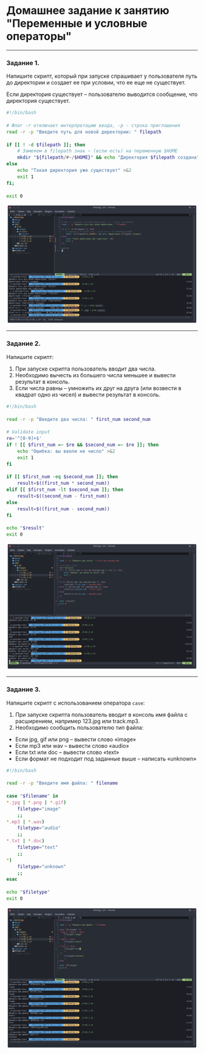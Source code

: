 # Домашнее задание к занятию "Переменные и условные операторы" 

------
### Задание 1.

Напишите скрипт, который при запуске спрашивает у пользователя путь до директории и создает ее при условии, что ее еще не существует. 

Если директория существует – пользователю выводится сообщение, что директория существует.

```bash
#!/bin/bash

# Флаг -r отключает интерпретацию ввода, -p - строка приглашения
read -r -p "Введите путь для новой директории: " filepath

if [[ ! -d $filepath ]]; then
    # Замеяем в filepath знак ~ (если есть) на переменную $HOME
    mkdir "${filepath/#~/$HOME}" && echo "Директория $filepath создана"
else
    echo "Такая директория уже существует" >&2
	exit 1
fi;

exit 0

```

![](images/task_1.png "Результат")

------
### Задание 2.

Напишите скрипт:
1. При запуске скрипта пользователь вводит два числа.
2. Необходимо вычесть из большего числа меньшее и вывести результат в консоль.
3. Если числа равны – умножить их друг на друга (или возвести в квадрат одно из чисел) и вывести результат в консоль.


```bash
#!/bin/bash

read -r -p "Введите два числа: " first_num second_num

# Validate input
re='^[0-9]+$'
if ! [[ $first_num =~ $re && $second_num =~ $re ]]; then
    echo "Ошибка: вы ввели не число" >&2
    exit 1
fi

if [[ $first_num -eq $second_num ]]; then
    result=$((first_num * second_num))
elif [[ $first_num -lt $second_num ]]; then
    result=$((second_num - first_num))
else
    result=$((first_num - second_num))
fi

echo "$result"
exit 0

```
![](images/task_2.png "Результат")

------
### Задание 3.

Напишите скрипт с использованием оператора `case`:
1. При запуске скрипта пользователь вводит в консоль имя файла с расширением, например 123.jpg или track.mp3.
2. Необходимо сообщить пользователю тип файла:
- Если jpg, gif или png – вывести слово «image»
- Если mp3 или wav – вывести слово «audio»
- Если txt или doc – вывести слово «text»
- Если формат не подходит под заданные выше – написать «unknown»

```bash
#!/bin/bash

read -r -p "Введите имя файла: " filename

case "$filename" in
*.jpg | *.png | *.gif)
	filetype="image"
    ;;
*.mp3 | *.wav)
    filetype="audio"
    ;;
*.txt | *.doc)
    filetype="text"
    ;;
*)
    filetype="unknown"
    ;;
esac

echo "$filetype"
exit 0

```
![](images/task_3.png "Результат")

